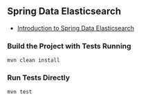 ## Spring Data Elasticsearch
- [Introduction to Spring Data Elasticsearch](http://www.baeldung.com/spring-data-elasticsearch-tutorial)

### Build the Project with Tests Running
```
mvn clean install
```

### Run Tests Directly
```
mvn test
```

